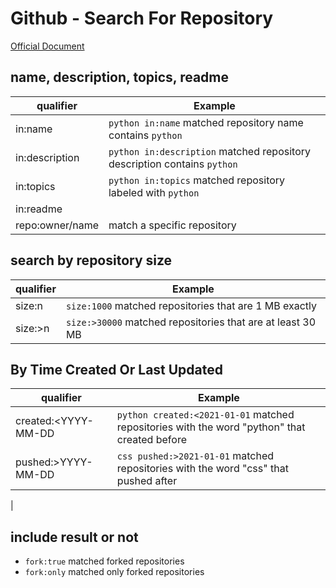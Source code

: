 # Github - Search For Repository

[Official Document](https://docs.github.com/cn/search-github)

## name, description, topics, readme

| qualifier       | Example                                                                  |
| --------------- | ------------------------------------------------------------------------ |
| in:name         | `python in:name` matched repository name contains `python`               |
| in:description  | `python in:description` matched repository description contains `python` |
| in:topics       | `python in:topics` matched repository labeled with `python`              |
| in:readme       |                                                                          |
| repo:owner/name | match a specific repository                                              |

## search by repository size

| qualifier | Example                                                    |
| --------- | ---------------------------------------------------------- |
| size:n    | `size:1000` matched repositories that are 1 MB exactly     |
| size:>n   | `size:>30000` matched repositories that are at least 30 MB |

## By Time Created Or Last Updated

| qualifier           | Example                                                                                      |
| ------------------- | -------------------------------------------------------------------------------------------- |
| created:<YYYY-MM-DD | `python created:<2021-01-01` matched repositories with the word "python" that created before |
| pushed:>YYYY-MM-DD  | `css pushed:>2021-01-01` matched repositories with the word "css" that pushed after          |
| 

## include result or not

- `fork:true` matched forked repositories
- `fork:only` matched only forked repositories
